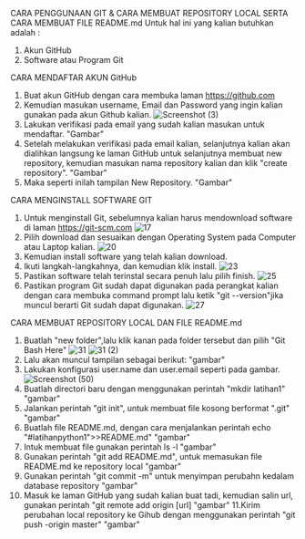 CARA PENGGUNAAN GIT & CARA MEMBUAT REPOSITORY LOCAL SERTA CARA MEMBUAT FILE README.md
Untuk hal ini yang kalian butuhkan adalah :
  1. Akun GitHub
  2. Software atau Program Git

CARA MENDAFTAR AKUN GitHub
  1. Buat akun GitHub dengan cara membuka laman https://github.com
  2. Kemudian masukan username, Email dan Password yang ingin kalian gunakan pada akun Github kalian.
  ![Screenshot (3)](https://user-images.githubusercontent.com/57002773/67613055-20164000-f7d3-11e9-8ed6-754abf3e0760.png)
  3. Lakukan verifikasi pada email yang sudah kalian masukan untuk mendaftar.
  "Gambar"
  4. Setelah melakukan verifikasi pada email kalian, selanjutnya kalian akan dialihkan langsung ke laman GitHub untuk selanjutnya membuat new repository, kemudian masukan nama repository kalian dan klik "create repository".
  "Gambar"
  5. Maka seperti inilah tampilan New Repository.
  "Gambar"
 
 CARA MENGINSTALL SOFTWARE GIT
  1. Untuk menginstall Git, sebelumnya kalian harus mendownload software di laman https://git-scm.com
  ![17](https://user-images.githubusercontent.com/57002773/67614208-185e9780-f7e3-11e9-8f1e-46eb808de836.png)
  2. Pilih download dan sesuaikan dengan Operating System pada Computer atau Laptop kalian.
  ![20](https://user-images.githubusercontent.com/57002773/67614210-1eed0f00-f7e3-11e9-9f5f-bcbc225047c1.png)
  3. Kemudian install software yang telah kalian download.
  4. Ikuti langkah-langkahnya, dan kemudian klik install.
  ![23](https://user-images.githubusercontent.com/57002773/67614211-23b1c300-f7e3-11e9-9b0c-e89e31691916.png)
  5. Pastikan software telah terinstal secara penuh lalu pilih finish.
  ![25](https://user-images.githubusercontent.com/57002773/67614213-28767700-f7e3-11e9-9fee-da972e033ff4.png)
  6. Pastikan program Git sudah dapat digunakan pada perangkat kalian dengan cara membuka command prompt lalu ketik "git --version"jika muncul berarti Git sudah dapat digunakan.
  ![27](https://user-images.githubusercontent.com/57002773/67614215-2e6c5800-f7e3-11e9-8352-09dcf5371e03.png)
  
  CARA MEMBUAT REPOSITORY LOCAL DAN FILE README.md
   1. Buatlah "new folder",lalu klik kanan pada folder tersebut dan pilih "Git Bash Here"
   ![31](https://user-images.githubusercontent.com/57002773/67614222-3b894700-f7e3-11e9-9e8b-0116208bff64.png)
   ![31 (2)](https://user-images.githubusercontent.com/57002773/67614219-362bfc80-f7e3-11e9-95fb-a24c98b307a4.png)
   2. Lalu akan muncul tampilan sebagai berikut:
   "gambar"
   3. Lakukan konfigurasi user.name dan user.email seperti pada gambar.
   ![Screenshot (50)](https://user-images.githubusercontent.com/57002773/67614226-49d76300-f7e3-11e9-8d35-dd6bb3aa5a38.png)
   4. Buatlah directori baru dengan menggunakan perintah "mkdir latihan1"
   "gambar"
   5. Jalankan perintah "git init", untuk membuat file kosong berformat ".git"
   "gambar"
   6. Buatlah file README.md, dengan cara menjalankan perintah echo "#latihanpython1">>README.md"
   "gambar"
   7. Intuk membuat file gunakan perintah ls -l
   "gambar"
   8. Gunakan perintah "git add README.md", untuk memasukan file README.md ke repository local
   "gambar"
   9. Gunakan perintah "git commit -m" untuk menyimpan perubahn kedalam database repository
   "gambar"
   10. Masuk ke laman GitHub yang sudah kalian buat tadi, kemudian salin url, gunakan perintah "git remote add origin [url]
   "gambar"
   11.Kirim perubahan local repository ke Gihub dengan menggunakan perintah "git push -origin master"
   "gambar"
   
